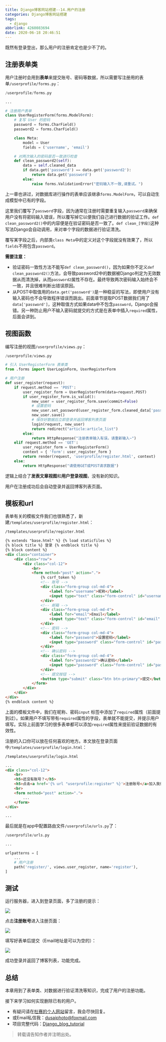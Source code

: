 ```yaml
---
title: Django博客网站搭建--14.用户的注册
categories: Django博客网站搭建
tags:
  - django
abbrlink: 4260083694
date: 2020-06-18 20:46:51
---
```

既然有登录登出，那么用户的注册肯定也是少不了的。

## 注册表单类

用户注册时会用到**表单**来提交账号、密码等数据，所以需要写注册用的表单`/userprofile/forms.py`：

```python
/userprofile/forms.py

...

# 注册用户表单
class UserRegisterForm(forms.ModelForm):
    # 复写 User 的密码
    password = forms.CharField()
    password2 = forms.CharField()

    class Meta:
        model = User
        fields = ('username', 'email')

    # 对两次输入的密码是否一致进行检查
    def clean_password2(self):
        data = self.cleaned_data
        if data.get('password') == data.get('password2'):
            return data.get('password')
        else:
            raise forms.ValidationError("密码输入不一致,请重试。")
```

上一章也讲过，对数据库进行操作的表单应该继承`forms.ModelForm`，可以自动生成模型中已有的字段。

这里我们覆写了`password`字段，因为通常在注册时需要重复输入`password`来确保用户没有将密码输入错误，所以覆写掉它以便我们自己进行数据的验证工作。`def clean_password2()`中的内容便是在验证密码是否一致了。`def clean_[字段]`这种写法Django会自动调用，来对单个字段的数据进行验证清洗。

覆写某字段之后，内部类`class Meta`中的定义对这个字段就没有效果了，所以`fields`不用包含`password`。

**需要注意：**

- 验证密码一致性方法不能写`def clean_password()`，因为如果你不定义`def clean_password2()`方法，会导致password2中的数据被Django判定为无效数据从而清洗掉，从而`password2`属性不存在。最终导致两次密码输入始终会不一致，并且很难判断出错误原因。
- 从POST中取值用的`data.get('password')`是一种稳妥的写法，即使用户没有输入密码也不会导致程序错误而跳出。前面章节提取POST数据我们用了`data['password']`，这种取值方式如果data中不包含`password`，Django会报错。另一种防止用户不输入密码就提交的方式是在表单中插入`required`属性，后面会讲到。

## 视图函数

编写注册的视图`/userprofile/views.py`：

```python
/userprofile/views.py

# 引入 UserRegisterForm 表单类
from .forms import UserLoginForm, UserRegisterForm

# 用户注册
def user_register(request):
    if request.method == 'POST':
        user_register_form = UserRegisterForm(data=request.POST)
        if user_register_form.is_valid():
            new_user = user_register_form.save(commit=False)
            # 设置密码
            new_user.set_password(user_register_form.cleaned_data['password'])
            new_user.save()
            # 保存好数据后立即登录并返回博客列表页面
            login(request, new_user)
            return redirect("article:article_list")
        else:
            return HttpResponse("注册表单输入有误。请重新输入~")
    elif request.method == 'GET':
        user_register_form = UserRegisterForm()
        context = { 'form': user_register_form }
        return render(request, 'userprofile/register.html', context)
    else:
        return HttpResponse("请使用GET或POST请求数据")
```

逻辑上结合了**发表文章视图**和**用户登录视图**，没有新的知识。

用户在注册成功后会自动登录并返回博客列表页面。

## 模板和url

表单有关的模板文件我们也很熟悉了，新建`/templates/userprofile/register.html`：

```html
/templates/userprofile/register.html

{% extends "base.html" %} {% load staticfiles %}
{% block title %} 登录 {% endblock title %}
{% block content %}
<div class="container">
    <div class="row">
        <div class="col-12">
            <br>
            <form method="post" action=".">
                {% csrf_token %}
                <!-- 账号 -->
                <div class="form-group col-md-4">
                    <label for="username">昵称</label>
                    <input type="text" class="form-control" id="username" name="username" required>
                </div>
                <!-- 邮箱 -->
                <div class="form-group col-md-4">
                    <label for="email">Email</label>
                    <input type="text" class="form-control" id="email" name="email">
                </div>
                <!-- 密码 -->
                <div class="form-group col-md-4">
                    <label for="password">设置密码</label>
                    <input type="password" class="form-control" id="password" name="password" required>
                </div>
                <!-- 确认密码 -->
                <div class="form-group col-md-4">
                    <label for="password2">确认密码</label>
                    <input type="password" class="form-control" id="password2" name="password2" required>
                </div>
                <!-- 提交按钮 -->
                <button type="submit" class="btn btn-primary">提交</button>
            </form>
        </div>
    </div>
</div>
{% endblock content %}
```

上面的模板文件中，我们在昵称、密码`input` 标签中添加了`required`属性（前面提到过）。如果用户不填写带有`required`属性的字段，表单就不能提交，并提示用户填写。实际上前面学习的很多表单都可以添加`required`属性来提前验证数据的有效性。

注册的入口你可以放在任何喜欢的地方。本文放在登录页面中`/templates/userprofile/login.html`：

```html
/templates/userprofile/login.html

...
<div class="col-12">
    <br>
    <h5>还没有账号？</h5>
    <h5>点击<a href='{% url "userprofile:register" %}'>注册账号</a>加入我们吧！</h5>
    <br>
    <form method="post" action=".">
        ...
    </form>
</div>

...
```

最后就是在app中配置路由文件`/userprofile/urls.py`了：

```python
/userprofile/urls.py

...

urlpatterns = [
    ...
    # 用户注册
    path('register/', views.user_register, name='register'),
]
```

## 测试

运行服务器，进入到登录页面，多了注册的提示：

![](https://www.dusaiphoto.com/media/image/image_source/20181030/%E5%B1%8F%E5%B9%95%E6%88%AA%E5%9B%BE71.jpg)

点击**注册账号**进入注册页面：

![](https://www.dusaiphoto.com/media/image/image_source/20181030/%E5%B1%8F%E5%B9%95%E6%88%AA%E5%9B%BE72.jpg)

填写好表单后提交（Email地址是可以为空的）：

![](https://www.dusaiphoto.com/media/image/image_source/20181030/%E5%B1%8F%E5%B9%95%E6%88%AA%E5%9B%BE73.jpg)

成功登录并返回了博客列表，功能完成。

## 总结

本章用到了表单类、对数据进行验证清洗等知识，完成了用户的注册功能。

接下来学习如何实现删除已有的用户。

- 有疑问请在[杜赛的个人网站](http://www.dusaiphoto.com)留言，我会尽快回复。
- 或Email私信我：dusaiphoto@foxmail.com
- 项目完整代码：[Django_blog_tutorial](https://github.com/stacklens/django_blog_tutorial)

> 转载请告知作者并注明出处。


